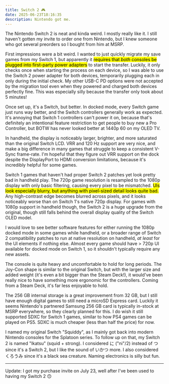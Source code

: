 ```yaml
---
title: Switch 2 🎮
date: 2025-06-23T18:16:35
description: Nintendo got me.
---
```


The Nintendo Switch 2 is neat and kinda weird. I mostly really like it. I still haven't gotten my invite to order one from Nintendo, but I knew someone who got several preorders so I bought from him at MSRP.

First impressions were a bit weird. I wanted to just quickly migrate my save games from my Switch 1, but apparently it <mark>requires that *both* consoles be plugged into first-party power adapters</mark> to start the transfer. Luckily, it only checks once when starting the process on each device, so I was able to use the Switch 2 power adapter for both devices, temporarily plugging each in only during the initial check. My other USB-C PD options were not accepted by the migration tool even when they powered and charged both devices perfectly fine. This was especially silly because the transfer only took about 5 minutes!

Once set up, it's a Switch, but better. In docked mode, every Switch game just runs way better, and the Switch controllers generally work as expected. It's annoying that Switch 1 controllers can't power it on, because that's definitely an intentional feature restriction to get people to buy new a Pro Controller, but BOTW has never looked better at 1440p 60 on my OLED TV.

In handheld, the display is noticeably larger, brighter, and more saturated than the original Switch LCD. VRR and 120 Hz support are very nice, and make a big difference in many games that struggle to keep a consistent V-Sync frame-rate. I'm hopeful that they figure out VRR support on the dock despite the DisplayPort to HDMI conversion limitations, because it's incredibly helpful for some games.

Switch 1 games that haven't had proper Switch 2 patches yet look pretty bad in handheld play. The 720p game resolution is resampled to the 1080p display with only basic filtering, causing every pixel to be mismatched. <mark>UIs look especially blurry, but anything with pixel-sized detail looks quite bad.</mark> Any high-contrast edge becomes blurred across pixels, and it looks noticeably worse than on Switch 1's native 720p display. For games with 1080p support in handheld though, the Switch 2 is a huge upgrade from the original, though still falls behind the overall display quality of the Switch OLED model.

I would love to see better software features for either running the 1080p docked mode in some games while handheld, or a broader range of Switch 2 compatibility patches to run at native resolution on handheld, *at least* for the UI elements if nothing else. Almost every game should have > 720p UI available for docked mode on Switch 1, so it shouldn't typically require any new assets.

The console is quite heavy and uncomfortable to hold for long periods. The Joy-Con shape is similar to the original Switch, but with the larger size and added weight (it's even a bit bigger than the Steam Deck!), it would've been really nice to have something more ergonomic for the controllers. Coming from a Steam Deck, it's far less enjoyable to hold.

The 256 GB internal storage is a great improvement from 32 GB, but I still have enough digital games to still need a microSD Express card. Luckily it seems Nintendo's partnered Samsung 256 GB card is typically in-stock at MSRP everywhere, so they clearly planned for this. I do wish it still supported SDXC for Switch 1 games, similar to how PS4 games can be played on PS5. SDXC is much cheaper (less than half the price) for now.

I named my original Switch "Squiddy", as I mainly got back into modern Nintendo consoles for the Splatoon series. To follow up on that, my Switch 2 is named "Ikatsu" (squid + strong). I considered に ("ni"/2) instead of つ since it's a Switch 2, but I like the sound of いかつ more. I also considered くろうみ since it's a black sea creature. Naming electronics is silly but fun.

---

Update: I got my purchase invite on July 23, well after I've been used to having my Switch 2 🙃
